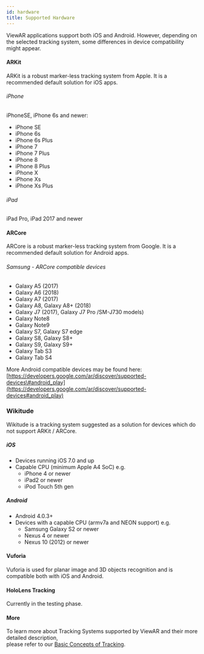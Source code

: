 ```yaml
---
id: hardware
title: Supported Hardware
---
```


ViewAR applications support both iOS and Android. However, depending on the selected tracking system, some differences in device compatibility might appear.

#### ARKit

ARKit is a robust marker-less tracking system from Apple. It is a recommended default solution for iOS apps.

###### iPhone

iPhoneSE, iPhone 6s and newer:

- iPhone SE
- iPhone 6s
- iPhone 6s Plus
- iPhone 7
- iPhone 7 Plus
- iPhone 8
- iPhone 8 Plus
- iPhone X
- iPhone Xs
- iPhone Xs Plus

###### iPad

iPad Pro, iPad 2017 and newer

#### ARCore

ARCore is a robust marker-less tracking system from Google. It is a recommended default solution for Android apps.

###### Samsung - ARCore compatible devices

- Galaxy A5 \(2017\)
- Galaxy A6 \(2018\)
- Galaxy A7 \(2017\)
- Galaxy A8, Galaxy A8+ \(2018\)
- Galaxy J7 \(2017\), Galaxy J7 Pro /SM-J730 models\)
- Galaxy Note8
- Galaxy Note9
- Galaxy S7, Galaxy S7 edge
- Galaxy S8, Galaxy S8+
- Galaxy S9, Galaxy S9+
- Galaxy Tab S3
- Galaxy Tab S4

More Android compatible devices may be found here: [https://developers.google.com/ar/discover/supported-devices\#android_play](https://developers.google.com/ar/discover/supported-devices#android_play)

### Wikitude

Wikitude is a tracking system suggested as a solution for devices which do not support ARKit / ARCore.

##### iOS

- Devices running iOS 7.0 and up
- Capable CPU \(minimum Apple A4 SoC\) e.g.
  - iPhone 4 or newer
  - iPad2 or newer
  - iPod Touch 5th gen

##### Android

- Android 4.0.3+
- Devices with a capable CPU \(armv7a and NEON support\) e.g.
  - Samsung Galaxy S2 or newer
  - Nexus 4 or newer
  - Nexus 10 \(2012\) or newer

#### Vuforia

Vuforia is used for planar image and 3D objects recognition and is compatible both with iOS and Android.

#### HoloLens Tracking

Currently in the testing phase.

#### More

To learn more about Tracking Systems supported by ViewAR and their more detailed description,  
please refer to our [Basic Concepts of Tracking](/docs/sdk/basic_concepts/tracking).
